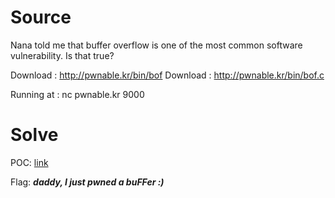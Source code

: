 # Source

Nana told me that buffer overflow is one of the most common software vulnerability. 
Is that true?

Download : http://pwnable.kr/bin/bof
Download : http://pwnable.kr/bin/bof.c

Running at : nc pwnable.kr 9000

# Solve

POC: [link](./solve.py)

Flag: ___daddy, I just pwned a buFFer :\)___